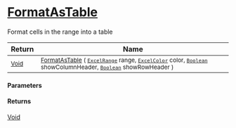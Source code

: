 # [FormatAsTable](./ExcelHelper--FormatAsTable.md)

Format cells in the range into a table

| Return | Name | 
| --- | --- | 
| <sub>[Void](https://docs.microsoft.com/en-us/dotnet/api/System.Void)</sub> | <sub>[FormatAsTable](./ExcelHelper--FormatAsTable.md) ( [`ExcelRange`](./ExcelHelper--FormatAsTable.md) range, [`ExcelColor`](./../Excel/ExcelColor.md) color, [`Boolean`](https://docs.microsoft.com/en-us/dotnet/api/System.Boolean) showColumnHeader, [`Boolean`](https://docs.microsoft.com/en-us/dotnet/api/System.Boolean) showRowHeader )</sub> | 


#### Parameters

#### Returns
[Void](https://docs.microsoft.com/en-us/dotnet/api/System.Void)<br>

